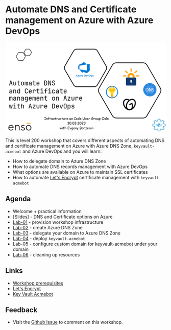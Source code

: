 # Automate DNS and Certificate management on Azure with Azure DevOps

![logo](images/logo.png)

This is level 200 workshop that covers different aspects of automating DNS and certificate management on Azure with Azure DNS Zone, `keyvault-acmebot` and Azure DevOps and you will learn: 

* How to delegate domain to Azure DNS Zone
* How to automate DNS records management with Azure DevOps
* What options are available on Azure to maintain SSL certificates
* How to automate [Let's Encrypt](https://letsencrypt.org/) certificate management with `keyvault-acmebot`

## Agenda

* Welcome + practical information
* [Slides] - DNS and Certificate options on Azure
* [Lab-01](labs/lab-01/readme.md) - provision workshop infrastructure
* [Lab-02](labs/lab-02/readme.md) - create Azure DNS Zone
* [Lab-03](labs/lab-03/readme.md) - delegate your domain to Azure DNS Zone
* [Lab-04](labs/lab-04/readme.md) - deploy `keyvault-acmebot`
* Lab-05 - configure custom domain for keyvault-acmebot under your domain
* [Lab-06](labs/lab-06/readme.md) - cleaning up resources

## Links

* [Workshop prerequisites](prerequisites.md)
* [Let's Encrypt](https://letsencrypt.org/)
* [Key Vault Acmebot](https://github.com/shibayan/keyvault-acmebot)

## Feedback

* Visit the [Github Issue](https://github.com/evgenyb/iac-workshops/issues/7) to comment on this workshop.
